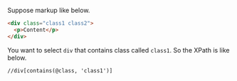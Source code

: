 Suppose markup like below.
```html
<div class="class1 class2">
  <p>Content</p>
</div>
```
You want to select `div` that contains class called `class1`. So the XPath is like below.
```xpath
//div[contains(@class, 'class1')]
```
